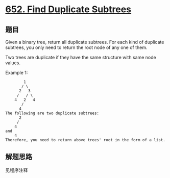 # [652. Find Duplicate Subtrees](https://leetcode-cn.com/problems/find-duplicate-subtrees/)

## 题目

Given a binary tree, return all duplicate subtrees. For each kind of duplicate subtrees, you only need to return the root node of any one of them.

Two trees are duplicate if they have the same structure with same node values.

Example 1:

```text
        1
       / \
      2   3
     /   / \
    4   2   4
       /
      4
The following are two duplicate subtrees:
      2
     /
    4
and
    4
Therefore, you need to return above trees' root in the form of a list.
```

## 解题思路

见程序注释
